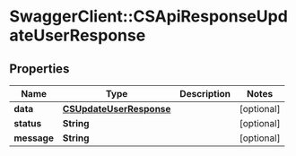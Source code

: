 # SwaggerClient::CSApiResponseUpdateUserResponse

## Properties
Name | Type | Description | Notes
------------ | ------------- | ------------- | -------------
**data** | [**CSUpdateUserResponse**](CSUpdateUserResponse.md) |  | [optional] 
**status** | **String** |  | [optional] 
**message** | **String** |  | [optional] 



